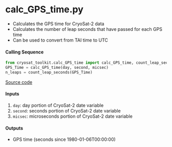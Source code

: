 calc_GPS_time.py
================

 - Calculates the GPS time for CryoSat-2 data
 - Calculates the number of leap seconds that have passed for each GPS time
 - Can be used to convert from TAI time to UTC

#### Calling Sequence
```python
from cryosat_toolkit.calc_GPS_time import calc_GPS_time, count_leap_seconds
GPS_Time = calc_GPS_time(day, second, micsec)
n_leaps = count_leap_seconds(GPS_Time)
```
[Source code](https://github.com/tsutterley/read-cryosat-2/blob/master/cryosat_toolkit/calc_GPS_time.py)  

#### Inputs
 1. `day`: day portion of CryoSat-2 date variable
 2. `second`: seconds portion of CryoSat-2 date variable
 3. `micsec`: microseconds portion of CryoSat-2 date variable

#### Outputs
 - GPS time (seconds since 1980-01-06T00:00:00)
